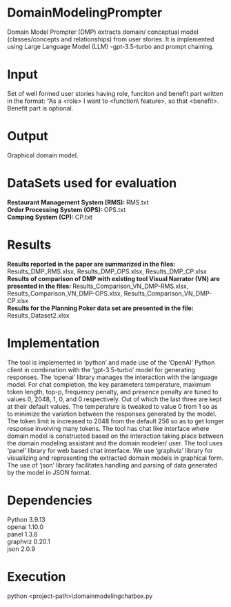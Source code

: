 # DomainModelingPrompter
Domain Model Prompter (DMP) extracts domain/ conceptual model (classes/concepts and relationships) from user stories. It is implemented using Large Language Model (LLM) -gpt-3.5-turbo and prompt chaining. 

# Input
Set of well formed user stories having role, funciton and benefit part written in the format: “As a \<role\> I want to \<function\ feature>, so that \<benefit\>. Benefit part is optional.

# Output
Graphical domain model.

# DataSets used for evaluation

<b>Restaurant Management System (RMS): </b>RMS.txt<br>
<b>Order Processing System (OPS): </b>OPS.txt<br>
<b>Camping System (CP): </b>CP.txt<br>

# Results
<b>Results reported in the paper are summarized in the files: </b>Results_DMP_RMS.xlsx, Results_DMP_OPS.xlsx, Results_DMP_CP.xlsx<br>
<b>Results of comparison of DMP with existing tool Visual Narrator (VN) are presented in the files: </b>Results_Comparison_VN_DMP-RMS.xlsx, Results_Comparison_VN_DMP-OPS.xlsx, Results_Comparison_VN_DMP-CP.xlsx<br>
<b>Results for the Planning Poker data set are presented in the file: </b>Results_Dataset2.xlsx<br>

# Implementation
The tool is implemented in ‘python’ and made use of the ‘OpenAI’ Python client in combination with the ‘gpt-3.5-turbo’ model for generating responses. 
The ‘openai’ library manages the interaction with the language model. 
For chat completion, the key parameters temperature, maximum token length, top-p, frequency penalty, and presence penalty are tuned to values 0, 2048, 1, 0, and 0 respectively.
Out of which the last three are kept at their default values. The temperature is tweaked to value 0 from 1 so as to minimize the variation between the responses generated by the model. The token limit is increased to 2048 from the default 256 so as to get longer response involving many tokens. 
The tool has chat like interface where domain model is constructed based on the interaction taking place between the domain modeling assistant and the domain modeler/ user. 
The tool uses ‘panel’ library for web based chat interface. We use ‘graphviz’ library for visualizing and representing the extracted domain models in graphical form. 
The use of ‘json’ library facilitates handling and parsing of data generated by the model in JSON format.

# Dependencies
Python 3.9.13<br>
openai 1.10.0<br>
panel 1.3.8<br>
graphviz 0.20.1<br>
json 2.0.9

# Execution
python \<project-path\>\domainmodelingchatbox.py 
